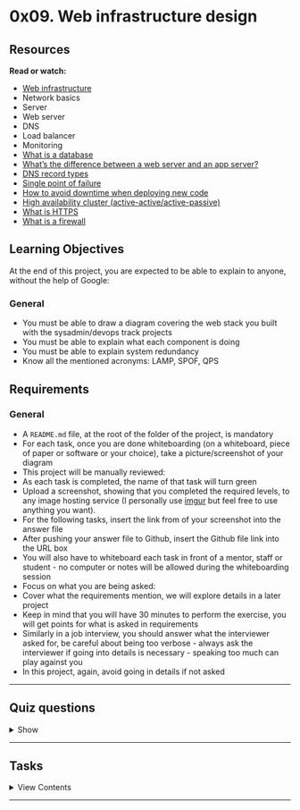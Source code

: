 # 0x09. Web infrastructure design

## Resources

**Read or watch:**

- [Web infrastructure](https://www.youtube.com/watch?v=lQNEW76KdYg&feature=youtu.be)
- Network basics
- Server
- Web server
- DNS
- Load balancer
- Monitoring
- [What is a database](https://searchsqlserver.techtarget.com/definition/database)
- [What’s the difference between a web server and an app server?](https://www.youtube.com/watch?v=S97eKyv2b9M)
- [DNS record types](https://kb.pressable.com/article/dns-record-types-explained/)
- [Single point of failure](https://en.wikipedia.org/wiki/Single_point_of_failure)
- [How to avoid downtime when deploying new code](https://softwareengineering.stackexchange.com/questions/35063/how-do-you-update-your-production-codebase-database-schema-without-causing-downt#answers-header)
- [High availability cluster (active-active/active-passive)](https://docs.oracle.com/cd/E17904_01/core.1111/e10106/intro.htm#ASHIA711)
- [What is HTTPS](https://www.instantssl.com/http-vs-https)
- [What is a firewall](https://www.webopedia.com/TERM/F/firewall.html)

## Learning Objectives

At the end of this project, you are expected to be able to explain to anyone, without the help of Google:

### General

- You must be able to draw a diagram covering the web stack you built with the sysadmin/devops track projects
- You must be able to explain what each component is doing
- You must be able to explain system redundancy
- Know all the mentioned acronyms: LAMP, SPOF, QPS

## Requirements

### General

- A `README.md` file, at the root of the folder of the project, is mandatory
- For each task, once you are done whiteboarding (on a whiteboard, piece of paper or software or your choice), take a picture/screenshot of your diagram
- This project will be manually reviewed:
- As each task is completed, the name of that task will turn green
- Upload a screenshot, showing that you completed the required levels, to any image hosting service (I personally use [imgur](https://imgur.com/) but feel free to use anything you want).
- For the following tasks, insert the link from of your screenshot into the answer file
- After pushing your answer file to Github, insert the Github file link into the URL box
- You will also have to whiteboard each task in front of a mentor, staff or student - no computer or notes will be allowed during the whiteboarding session
- Focus on what you are being asked:
- Cover what the requirements mention, we will explore details in a later project
- Keep in mind that you will have 30 minutes to perform the exercise, you will get points for what is asked in requirements
- Similarly in a job interview, you should answer what the interviewer asked for, be careful about being too verbose - always ask the interviewer if going into details is necessary - speaking too much can play against you
- In this project, again, avoid going in details if not asked

---

## Quiz questions

<details>
<summary>Show</summary>
  
### Question #0

What is a server?

- [x] A server is a device, a virtual device or computer program or providing functionality for other programs or devices, called “clients”.
- [ ] A server is a software that serves web pages.
- [ ] A server is returning information to other computers when asked.

### Question #1

What is a web server?

- [ ] A web server is a software or physical device serving web pages over HTTP.
- [x] A web server is a software that serves web pages to clients upon their request, it does this over the protocol HTTP.
- [ ] A web server is a software that serves web pages to clients upon their request.

### Question #2

What is a codebase?

- [ ] A list of software libraries.
- [x] Is the collection of source code that is used to build a software system.
- [ ] Is the most important files of a software system.

### Question #3

What is a database?

- [ ] Is a collection of text files that are stored so that it can be easily accessed, updated and managed by the local application.
- [ ] Is a collection of information that is stored on a physical server and organized so that it can be easily accessed, updated and managed.
- [x] Is a collection of information that is stored and organized so that it can be easily accessed, updated and managed.

### Question #4

What is a DNS?

- [ ] A list of domain names.
- [x] A system to translate domain names into IP addresses.
- [ ] A system that contain all Internet IPs.

### Question #5

What is HTTPS?

- [ ] A faster version of HTTP.
- [ ] A version of HTTP that protect your personal information.
- [x] A version of HTTP that secure the traffic between your browser and the website by encrypting it.

### Question #6

What is TCP/IP?

- [x] Transmission Control Protocol/Internet Protocol, is a suite of communications protocols used to interconnect network devices on the Internet or any private network.
- [ ] Transmission Control Protocol/Internet Protocol, is a suite of communications protocols used to interconnect network devices on the Internet.
- [ ] Transmission Control Protocol/Internet Protocol, is a suite of communications protocols used to interconnect network devices on private network.

</details>

---

## Tasks

<details>
<summary>View Contents</summary>

### [0. Simple web stack](./0-simple_web_stack)

A lot of websites are powered by simple web infrastructure, a lot of time it is composed of a single server with a [LAMP stack](https://en.wikipedia.org/wiki/LAMP_%28software_bundle%29).

On a whiteboard, design a one server web infrastructure that hosts the website that is reachable via `www.foobar.com`. Start your explanation by having a user wanting to access your website.

Requirements:

- You must use:
  - 1 server
  - 1 web server (Nginx)
  - 1 application server
  - 1 application files (your code base)
  - 1 database (MySQL)
  - 1 domain name `foobar.com` configured with a `www` record that points to your server IP `8.8.8.8`
- You must be able to explain some specifics about this infrastructure:
  - What is a server
  - What is the role of the domain name
  - What type of DNS record `www` is in `www.foobar.com`
  - What is the role of the web server
  - What is the role of the application server
  - What is the role of the database
  - What is the server using to communicate with the computer of the user requesting the website
- You must be able to explain what the issues are with this infrastructure:
  - SPOF
  - Downtime when maintenance needed (like deploying new code web server needs to be restarted)
  - Cannot scale if too much incoming traffic

Please, remember that everything must be written in English to further your technical ability in a variety of settings.

```
Add URLs here:

 https://imgur.com/a/uumUI9w
```

**Repo:**

* GitHub repository: `holberton-system_engineering-devops`
* Directory: `0x09-web_infrastructure_design`
* File: `0-simple_web_stack`

### [1. Distributed web infrastructure](./1-distributed_web_infrastructure)

On a whiteboard, design a three server web infrastructure that hosts the website `www.foobar.com`.

Requirements:

- You must add:
  - 2 servers
  - 1 web server (Nginx)
  - 1 application server
  - 1 load-balancer (HAproxy)
  - 1 set of application files (your code base)
  - 1 database (MySQL)
- You must be able to explain some specifics about this infrastructure:
  - For every additional element, why you are adding it
  - What distribution algorithm your load balancer is configured with and how it works
  - Is your load-balancer enabling an Active-Active or Active-Passive setup, explain the difference between both
  - How a database Primary-Replica (Master-Slave) cluster works
  - What is the difference between the Primary node and the Replica node in regard to the application
- You must be able to explain what the issues are with this infrastructure:
  - Where are SPOF
  - Security issues (no firewall, no HTTPS)
  - No monitoring

Please, remember that everything must be written in English to further your technical ability in a variety of settings.

```
Add URLs here:

 https://imgur.com/a/tmzzqXu
```

**Repo:**

* GitHub repository: `holberton-system_engineering-devops`
* Directory: `0x09-web_infrastructure_design`
* File: `1-distributed_web_infrastructure`

### [2. Secured and monitored web infrastructure](./2-secured_and_monitored_web_infrastructure)

On a whiteboard, design a three server web infrastructure that hosts the website `www.foobar.com`, it must be secured, serve encrypted traffic, and be monitored.

Requirements:

- You must add:
  - 3 firewalls
  - 1 SSL certificate to serve `www.foobar.com` over HTTPS
  - 3 monitoring clients (data collector for Sumologic or other monitoring services)
- You must be able to explain some specifics about this infrastructure:
  - For every additional element, why you are adding it
  - What are firewalls for
  - Why is the traffic served over HTTPS
  - What monitoring is used for
  - How the monitoring tool is collecting data
  - Explain what to do if you want to monitor your web server QPS
- You must be able to explain what the issues are with this infrastructure:
  - Why terminating SSL at the load balancer level is an issue
  - Why having only one MySQL server capable of accepting writes is an issue
  - Why having servers with all the same components (database, web server and application server) might be a problem

Please, remember that everything must be written in English to further your technical ability in a variety of settings.

```
Add URLs here:

 https://imgur.com/a/PMxJF9u
```

**Repo:**

* GitHub repository: `holberton-system_engineering-devops`
* Directory: `0x09-web_infrastructure_design`
* File: `2-secured_and_monitored_web_infrastructure`

### [3. Scale up #advanced](./3-scale_up)

Readme

- [Application server vs web server](https://www.nginx.com/resources/glossary/application-server-vs-web-server/)

Requirements:

- You must add:
  - 1 server
  - 1 load-balancer (HAproxy) configured as cluster with the other one
  - Split components (web server, application server, database) with their own server
- You must be able to explain some specifics about this infrastructure:
  - For every additional element, why you are adding it

Please, remember that everything must be written in English to further your technical ability in a variety of settings.

```
Add URLs here:
```

**Repo:**

* GitHub repository: `holberton-system_engineering-devops`
* Directory: `0x09-web_infrastructure_design`
* File: `3-scale_up`

</details>

---
